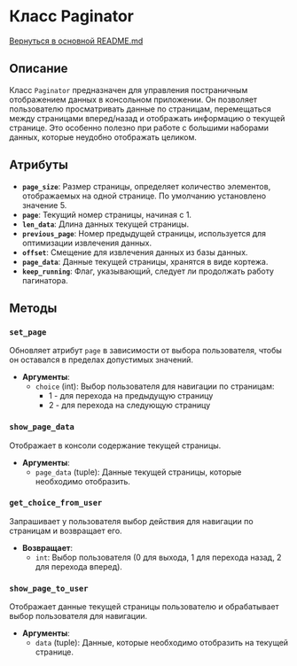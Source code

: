 # Класс Paginator

[Вернуться в основной README.md](/README.md)

## Описание

Класс `Paginator` предназначен для управления постраничным отображением данных в консольном приложении. Он позволяет пользователю просматривать данные по страницам, перемещаться между страницами вперед/назад и отображать информацию о текущей странице. Это особенно полезно при работе с большими наборами данных, которые неудобно отображать целиком.

## Атрибуты

- **`page_size`**: Размер страницы, определяет количество элементов, отображаемых на одной странице. По умолчанию установлено значение 5.
- **`page`**: Текущий номер страницы, начиная с 1.
- **`len_data`**: Длина данных текущей страницы.
- **`previous_page`**: Номер предыдущей страницы, используется для оптимизации извлечения данных.
- **`offset`**: Смещение для извлечения данных из базы данных.
- **`page_data`**: Данные текущей страницы, хранятся в виде кортежа.
- **`keep_running`**: Флаг, указывающий, следует ли продолжать работу пагинатора.

## Методы

### `set_page`

Обновляет атрибут `page` в зависимости от выбора пользователя, чтобы он оставался в пределах допустимых значений.

- **Аргументы**:
  - `choice` (int): Выбор пользователя для навигации по страницам:
    - 1 - для перехода на предыдущую страницу
    - 2 - для перехода на следующую страницу

### `show_page_data`

Отображает в консоли содержание текущей страницы.

- **Аргументы**:
  - `page_data` (tuple): Данные текущей страницы, которые необходимо отобразить.

### `get_choice_from_user`

Запрашивает у пользователя выбор действия для навигации по страницам и возвращает его.

- **Возвращает**:
  - `int`: Выбор пользователя (0 для выхода, 1 для перехода назад, 2 для перехода вперед).

### `show_page_to_user`

Отображает данные текущей страницы пользователю и обрабатывает выбор пользователя для навигации.

- **Аргументы**:
  - `data` (tuple): Данные, которые необходимо отобразить на текущей странице.
